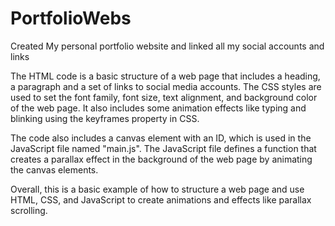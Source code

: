 # PortfolioWebs
Created My personal portfolio website and linked all my social accounts and links

The HTML code is a basic structure of a web page that includes a heading, a paragraph and a set of links to social media accounts. 
The CSS styles are used to set the font family, font size, text alignment, and background color of the web page. 
It also includes some animation effects like typing and blinking using the keyframes property in CSS.

The code also includes a canvas element with an ID, which is used in the JavaScript file named "main.js".
The JavaScript file defines a function that creates a parallax effect in the background of the web page by animating the canvas elements.

Overall, this is a basic example of how to structure a web page and use HTML, CSS, and JavaScript to create animations and effects like parallax scrolling.

